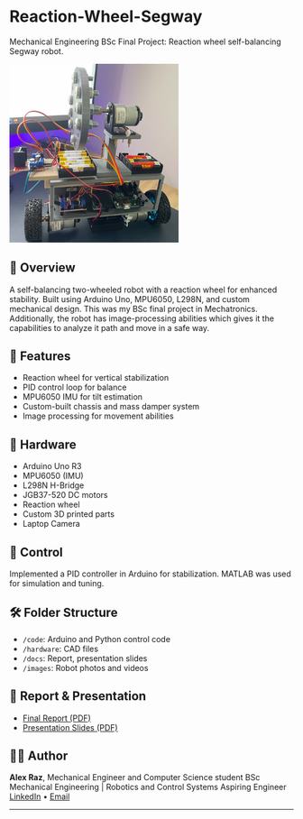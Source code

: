 # Reaction-Wheel-Segway
Mechanical Engineering BSc Final Project: Reaction wheel self-balancing Segway robot.

<img src="images/Reaction Wheel Segway.png" width="300" alt="Robot Image"/>

## 📌 Overview
A self-balancing two-wheeled robot with a reaction wheel for enhanced stability. Built using Arduino Uno, MPU6050, L298N, and custom mechanical design. This was my BSc final project in Mechatronics.
Additionally, the robot has image-processing abilities which gives it the capabilities to analyze it path and move in a safe way. 

## 🧠 Features
- Reaction wheel for vertical stabilization
- PID control loop for balance
- MPU6050 IMU for tilt estimation
- Custom-built chassis and mass damper system
- Image processing for movement abilities

## 🔧 Hardware
- Arduino Uno R3
- MPU6050 (IMU)
- L298N H-Bridge
- JGB37-520 DC motors
- Reaction wheel
- Custom 3D printed parts
- Laptop Camera

## 🧠 Control
Implemented a PID controller in Arduino for stabilization. MATLAB was used for simulation and tuning.

## 🛠️ Folder Structure
- `/code`: Arduino and Python control code
- `/hardware`: CAD files
- `/docs`: Report, presentation slides
- `/images`: Robot photos and videos

## 📄 Report & Presentation
- [Final Report (PDF)](docs/ME-12.pdf)
- [Presentation Slides (PDF)](docs/ME-12_Presentation.pdf)

## 🧑‍💻 Author
**Alex Raz**, Mechanical Engineer and Computer Science student
BSc Mechanical Engineering | Robotics and Control Systems Aspiring Engineer 
[LinkedIn](https://www.linkedin.com/in/alex-raz-5a3018173/) • [Email](mailto:alexrazcv@gmail.com)

---


